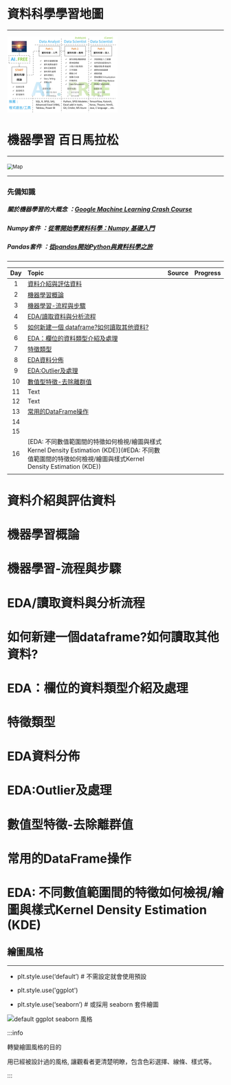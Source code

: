 # 資料科學學習地圖

---

<img src="https://github.com/chenkenanalytic/img/blob/master/spe-ke/%E5%AD%B8%E7%BF%92%E8%97%8D%E5%9C%96.jpg?raw=true" style="zoom: 25%;" />

# 機器學習 百日馬拉松

---

<img src="https://camo.githubusercontent.com/097fbf775d6614c786514b800ce9f475ed01d3f3/68747470733a2f2f692e696d6775722e636f6d2f7a4931307a6a352e706e67" alt="Map" style="zoom:80%;" />

---

### 先備知識

##### 關於機器學習的大概念 ：[Google Machine Learning Crash Course](https://developers.google.com/machine-learning/crash-course/ml-intro)

##### Numpy套件                         ：[從零開始學資料科學：Numpy 基礎入門](https://blog.techbridge.cc/2017/07/28/data-science-101-numpy-tutorial/)

##### Pandas套件                         ：[從pandas開始Python與資料科學之旅 ](https://medium.com/datainpoint/%E5%BE%9E-pandas-%E9%96%8B%E5%A7%8B-python-%E8%88%87%E8%B3%87%E6%96%99%E7%A7%91%E5%AD%B8%E4%B9%8B%E6%97%85-8dee36796d4a)

---


| Day | Topic                                                                                | Source | Progress |
|:---:|:------------------------------------------------------------------------------------ | ------ | --- |
|  1  | [資料介紹與評估資料](#Day-1-資料介紹與評估資料)                                      |        |     |
|  2  | [機器學習概論](#機器學習概論)                                                        |        |     |
|  3  | [機器學習-流程與步驟](#機器學習-流程與步驟)                                          |        |     |
|  4  | [EDA/讀取資料與分析流程](#EDA/讀取資料與分析流程)                                    |        |     |
|  5  | [如何新建一個 dataframe?如何讀取其他資料?](#如何新建一個dataframe?如何讀取其他資料?) |        |     |
|  6  | [EDA：欄位的資料類型介紹及處理](#EDA：欄位的資料類型介紹及處理)                      |        |     |
|  7  | [特徵類型](#特徵類型)                                                                |        |     |
|  8  | [EDA資料分佈](#EDA資料分佈)                                                          |        |     |
|  9  | [EDA:Outlier及處理](#EDA:Outlier及處理)                                              |        |     |
| 10  | [數值型特徵-去除離群值](#數值型特徵-去除離群值)                                      |        |     |
| 11  | Text                                                                                 |        |     |
| 12  | Text                                                                                 |        |     |
| 13  | [常用的DataFrame操作](#常用的DataFrame操作)                                          |        |     |
| 14 |  | | |
| 15 |  | | |
| 16 | [EDA: 不同數值範圍間的特徵如何檢視/繪圖與樣式Kernel Density Estimation (KDE)](#EDA: 不同數值範圍間的特徵如何檢視/繪圖與樣式Kernel Density Estimation (KDE)) | | |
|  |  | | |

# 資料介紹與評估資料
# 機器學習概論
# 機器學習-流程與步驟
# EDA/讀取資料與分析流程
# 如何新建一個dataframe?如何讀取其他資料?
# EDA：欄位的資料類型介紹及處理
# 特徵類型
# EDA資料分佈
# EDA:Outlier及處理
# 數值型特徵-去除離群值
# 
# 

# 常用的DataFrame操作

# EDA: 不同數值範圍間的特徵如何檢視/繪圖與樣式Kernel Density Estimation (KDE)

## 繪圖風格

---

- plt.style.use(‘default’) # 不需設定就會使用預設

- plt.style.use('ggplot')

- plt.style.use(‘seaborn’) # 或採用 seaborn 套件繪圖

![ default ggplot seaborn 風格](https://ai100-fileentity.cupoy.com/ml100/dailytask/1586225294169/1594093518238)



:::info

轉變繪圖風格的目的

用已經被設計過的風格, 讓觀看者更清楚明瞭，包含色彩選擇、線條、樣式等。

:::







